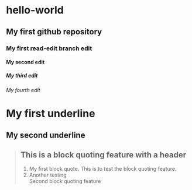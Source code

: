 # hello-world
## My first github repository  
### My first read-edit branch edit  
#### My second edit  
##### My third edit  
###### My fourth edit  
My first underline
==================  
My second underline  
-------------------

>## This is a block quoting feature with a header 
>  1. My first block quote. This is to test the block quoting feature.  
>  2. Another testing  
> Second block quoting feature
